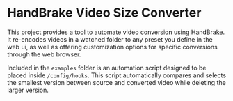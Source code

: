 # HandBrake Video Size Converter

This project provides a tool to automate video conversion using HandBrake.
It re-encodes videos in a watched folder to any preset you define in the web ui, as well as offering customization options for specific conversions through the web browser.

Included in the `examples` folder is an automation script designed to be placed inside `/config/hooks`.
This script automatically compares and selects the smallest version between source and converted video while deleting the larger version.

